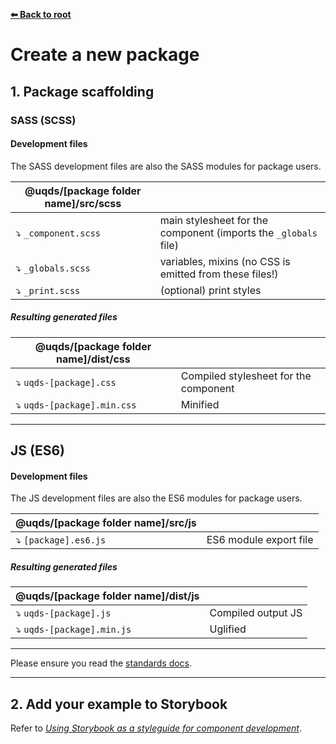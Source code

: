 **[⬅ Back to root](/../#readme)**

# Create a new package

## 1. Package scaffolding

### SASS (SCSS)

#### Development files

The SASS development files are also the SASS modules for package users.

| @uqds/[package folder name]/src/scss |                                                                 |
| ------------------------------------ | --------------------------------------------------------------- |
| ⤵️ `_component.scss`                 | main stylesheet for the component (imports the `_globals` file) |
| ⤵️ `_globals.scss`                   | variables, mixins (no CSS is emitted from these files!)         |
| ⤵️ `_print.scss`                     | (optional) print styles                                         |

##### Resulting generated files

| @uqds/[package folder name]/dist/css |                                       |
| ------------------------------------ | ------------------------------------- |
| ⤵️ `uqds-[package].css`              | Compiled stylesheet for the component |
| ⤵️ `uqds-[package].min.css`          | Minified                              |

---

## JS (ES6)

#### Development files

The JS development files are also the ES6 modules for package users.

| @uqds/[package folder name]/src/js |                        |
| ---------------------------------- | ---------------------- |
| ⤵️ `[package].es6.js`              | ES6 module export file |

##### Resulting generated files

| @uqds/[package folder name]/dist/js |                    |
| ----------------------------------- | ------------------ |
| ⤵️ `uqds-[package].js`              | Compiled output JS |
| ⤵️ `uqds-[package].min.js`          | Uglified           |

---

Please ensure you read the [standards docs](standards/standards.md).

---

## 2. Add your example to Storybook

Refer to [_Using Storybook as a styleguide for component development_](/../../#using-storybook-as-a-styleguide-for-component-development).
